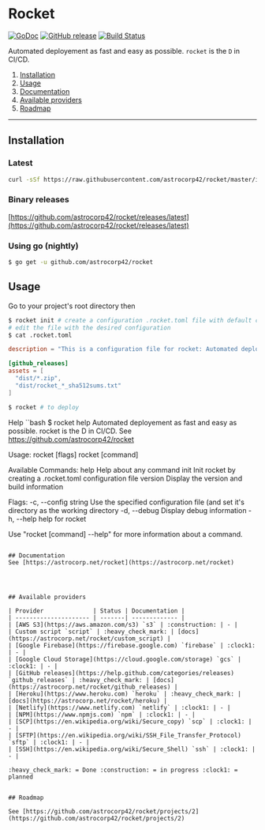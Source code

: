 # Rocket

[![GoDoc](https://godoc.org/github.com/astrocorp42/rocket?status.svg)](https://godoc.org/github.com/astrocorp42/rocket)
[![GitHub release](https://img.shields.io/github/release/astrocorp42/rocket.svg)](https://github.com/astrocorp42/rocket/releases/latest)
[![Build Status](https://travis-ci.org/astrocorp42/rocket.svg?branch=master)](https://travis-ci.org/astrocorp42/rocket)

Automated deployement as fast and easy as possible. `rocket` is the `D` in CI/CD.

1. [Installation](#installation)
2. [Usage](#usage)
3. [Documentation](#documentation)
4. [Available providers](#available-providers)
5. [Roadmap](#roadmap)

-------------------


## Installation

### Latest
```bash
curl -sSf https://raw.githubusercontent.com/astrocorp42/rocket/master/install.sh | sh
```

### Binary releases
[https://github.com/astrocorp42/rocket/releases/latest](https://github.com/astrocorp42/rocket/releases/latest)

### Using go (nightly)
```bash
$ go get -u github.com/astrocorp42/rocket
```




## Usage


Go to your project's root directory then
```bash
$ rocket init # create a configuration .rocket.toml file with default configuration
# edit the file with the desired configuration
$ cat .rocket.toml
```
```toml
description = "This is a configuration file for rocket: Automated deployement as fast and easy as possible. See https://github.com/astrocorp42/rocket"

[github_releases]
assets = [
  "dist/*.zip",
  "dist/rocket_*_sha512sums.txt"
]
```
```bash
$ rocket # to deploy
```

Help
``bash
$ rocket help
Automated deployement as fast and easy as possible. rocket is the D in CI/CD. See https://github.com/astrocorp42/rocket

Usage:
  rocket [flags]
  rocket [command]

Available Commands:
  help        Help about any command
  init        Init rocket by creating a .rocket.toml configuration file
  version     Display the version and build information

Flags:
  -c, --config string   Use the specified configuration file (and set it's directory as the working directory
  -d, --debug           Display debug information
  -h, --help            help for rocket

Use "rocket [command] --help" for more information about a command.
```

## Documentation
See [https://astrocorp.net/rocket](https://astrocorp.net/rocket)




## Available providers

| Provider              | Status | Documentation |
| --------------------- | -------| ------------- |
| [AWS S3](https://aws.amazon.com/s3) `s3` | :construction: | - |
| Custom script `script` | :heavy_check_mark: | [docs](https://astrocorp.net/rocket/custom_script) |
| [Google Firebase](https://firebase.google.com) `firebase` | :clock1: | - |
| [Google Cloud Storage](https://cloud.google.com/storage) `gcs` | :clock1: | - |
| [GitHub releases](https://help.github.com/categories/releases) `github_releases` | :heavy_check_mark: | [docs](https://astrocorp.net/rocket/github_releases) |
| [Heroku](https://www.heroku.com) `heroku` | :heavy_check_mark: | [docs](https://astrocorp.net/rocket/heroku) |
| [Netlify](https://www.netlify.com) `netlify` | :clock1: | - |
| [NPM](https://www.npmjs.com) `npm` | :clock1: | - |
| [SCP](https://en.wikipedia.org/wiki/Secure_copy) `scp` | :clock1: | - |
| [SFTP](https://en.wikipedia.org/wiki/SSH_File_Transfer_Protocol) `sftp` | :clock1: | - |
| [SSH](https://en.wikipedia.org/wiki/Secure_Shell) `ssh` | :clock1: | - |

:heavy_check_mark: = Done :construction: = in progress :clock1: = planned


## Roadmap

See [https://github.com/astrocorp42/rocket/projects/2](https://github.com/astrocorp42/rocket/projects/2)
